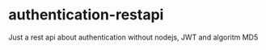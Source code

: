 # authentication-restapi
Just a rest api about authentication without nodejs, JWT and algoritm MD5 
